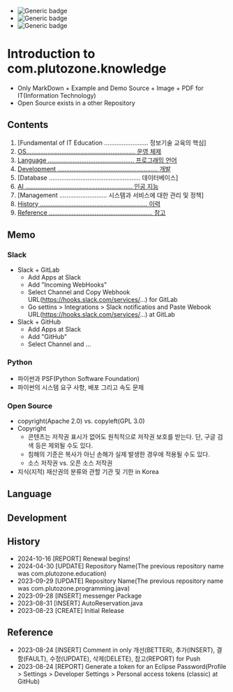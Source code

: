 - ![Generic badge](https://img.shields.io/badge/IMPORTANT-comment_...-red.svg)
- ![Generic badge](https://img.shields.io/badge/CONFIRM-comment_...-green.svg)
- ![Generic badge](https://img.shields.io/badge/REFERENCE-comment_...-blue.svg)


# Introduction to com.plutozone.knowledge
- Only MarkDown + Example and Demo Source + Image + PDF for IT(Information Technology)
- Open Source exists in a other Repository


## Contents
1. [Fundamental of IT Education ......................... 정보기술 교육의 핵심]
2. [OS.............................................................. 운영 체제](./knowledge/os/ubuntu.md)
3. [Language ................................................. 프로그래밍 언어](#language)
4. [Development ......................................................... 개발](#development)
5. [Database .................................................... 데이터베이스]
6. [AI ............................................................. 인공 지능](./knowledge/ai/README.md)
7. [Management ........................... 시스템과 서비스에 대한 관리 및 정책]
8. [History ............................................................. 이력](#history)
9. [Reference ........................................................... 참고](#reference)


## Memo

### Slack
- Slack + GitLab
	- Add Apps at Slack
	- Add "Incoming WebHooks"
	- Select Channel and Copy Webhook URL(https://hooks.slack.com/services/...) for GitLab
	- Go settins > Integrations > Slack notificatios and Paste Webook URL(https://hooks.slack.com/services/...) at GitLab
- Slack + GitHub
	- Add Apps at Slack
	- Add "GitHub"
	- Select Channel and ...
	
### Python
- 파이썬과 PSF(Python Software Foundation)
- 파이썬의 시스템 요구 사항, 배포 그리고 속도 문제

### Open Source
- copyright(Apache 2.0) vs. copyleft(GPL 3.0)
- Copyright
	- 콘텐츠는 저작권 표시가 없어도 원칙적으로 저작권 보호를 받는다. 단, 구글 검색 등은 제외될 수도 있다.
	- 침해의 기준은 복사가 아닌 손해가 실제 발생한 경우에 적용될 수도 있다.
	- 소스 저작권 vs. 오픈 소스 저작권
- 지식(지적) 재산권의 분류와 관할 기관 및 기한 in Korea


## Language


## Development


## History
- 2024-10-16 [REPORT] Renewal begins!
- 2024-04-30 [UPDATE] Repository Name(The previous repository name was com.plutozone.education)
- 2023-09-29 [UPDATE] Repository Name(The previous repository name was com.plutozone.programming.java)
- 2023-09-28 [INSERT] messenger Package
- 2023-08-31 [INSERT] AutoReservation.java
- 2023-08-23 [CREATE] Initial Release


## Reference
- 2023-08-24 [INSERT] Comment in only 개선(BETTER), 추가(INSERT), 결함(FAULT), 수정(UPDATE), 삭제(DELETE), 참고(REPORT) for Push
- 2023-08-24 [REPORT] Generate a token for an Eclipse Password(Profile > Settings > Developer Settings > Personal access tokens (classic) at GitHub)